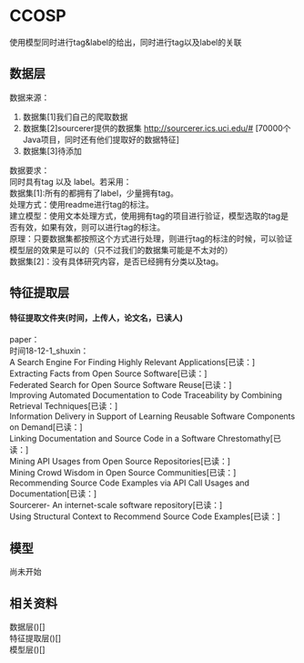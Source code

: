 # CCOSP

使用模型同时进行tag&label的给出，同时进行tag以及label的关联

## 数据层

数据来源：<br>
  1. 数据集[1]我们自己的爬取数据<br>
  2. 数据集[2]sourcerer提供的数据集 http://sourcerer.ics.uci.edu/#  [70000个Java项目，同时还有他们提取好的数据特征]<br>
  3. 数据集[3]待添加<br>
 
数据要求：<br>
  同时具有tag 以及 label。若采用：<br>
  数据集[1]:所有的都拥有了label，少量拥有tag。<br>
           处理方式：使用readme进行tag的标注。<br>
           建立模型：使用文本处理方式，使用拥有tag的项目进行验证，模型选取的tag是否有效，如果有效，则可以进行tag的标注。<br>
           原理：只要数据集都按照这个方式进行处理，则进行tag的标注的时候，可以验证模型层的效果是可以的（只不过我们的数据集可能是不太对的）<br>
  数据集[2]：没有具体研究内容，是否已经拥有分类以及tag。 <br>        
## 特征提取层

#### 特征提取文件夹(时间，上传人，论文名，已读人)
paper：<br>
  时间18-12-1_shuxin：<br>
    A Search Engine For Finding Highly Relevant Applications[已读：]<br>
    Extracting Facts from Open Source Software[已读：]<br>
    Federated Search for Open Source Software Reuse[已读：]<br>
    Improving Automated Documentation to Code Traceability by Combining Retrieval Techniques[已读：]<br>
    Information Delivery in Support of Learning Reusable Software Components on Demand[已读：]<br>
    Linking Documentation and Source Code in a Software Chrestomathy[已读：]<br>
    Mining API Usages from Open Source Repositories[已读：]<br>
    Mining Crowd Wisdom in Open Source Communities[已读：]<br>
    Recommending Source Code Examples via API Call Usages and Documentation[已读：]<br>
    Sourcerer- An internet-scale software repository[已读：]<br>
    Using Structural Context to Recommend Source Code Examples[已读：]<br>
## 模型

尚未开始<br>

## 相关资料

数据层()[]<br>
特征提取层()[]<br>
模型层()[]<br>
